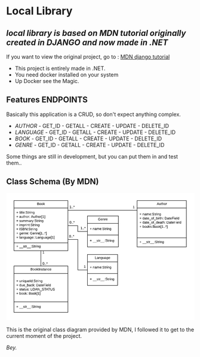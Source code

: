 # Local Library
## _local library is based on MDN tutorial originally created in DJANGO and now made in .NET_

If you want to view the original project, go to : [MDN django tutorial](https://developer.mozilla.org/en-US/docs/Learn/Server-side/Django/Tutorial_local_library_website)

- This project is entirely made in .NET.
- You need docker installed on your system
- Up Docker see the Magic.

## Features ENDPOINTS
Basically this application is a CRUD, so don't expect anything complex.
- *AUTHOR* - GET_ID - GETALL - CREATE - UPDATE - DELETE_ID
- *LANGUAGE* - GET_ID - GETALL - CREATE - UPDATE - DELETE_ID
- *BOOK* - GET_ID - GETALL - CREATE - UPDATE - DELETE_ID
- *GENRE* - GET_ID - GETALL - CREATE - UPDATE - DELETE_ID

Some things are still in development, but you can put them in and test them..

## Class Schema (By MDN)
![alt text](https://raw.githubusercontent.com/mdn/django-locallibrary-tutorial/master/catalog/static/images/local_library_model_uml.png)

This is the original class diagram provided by MDN, I followed it to get to the current moment of the project.

*Bey.*
